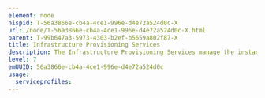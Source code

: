 ```yaml
---
element: node
nispid: T-56a3866e-cb4a-4ce1-996e-d4e72a524d0c-X
url: /node/T-56a3866e-cb4a-4ce1-996e-d4e72a524d0c-X.html
parent: T-99b647a3-5973-4303-b2ef-b5659a802f87-X
title: Infrastructure Provisioning Services
description: The Infrastructure Provisioning Services manage the instantiation, runtime management and disposal of dynamically scalable and virtualized infrastructure resources. The Infrastructure Provisioning Services sustains the infrastructure footprint for all consumers and locations continuously.
level: 7
emUUID: 56a3866e-cb4a-4ce1-996e-d4e72a524d0c
usage:
  serviceprofiles:
---
```

